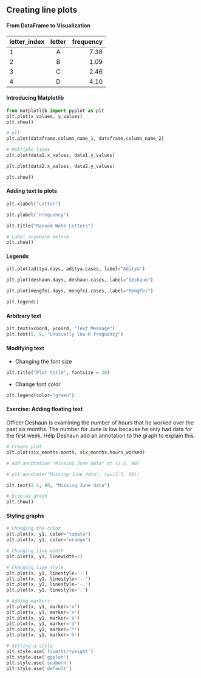 ## Creating line plots

#### From DataFrame to Visualization
| letter_index      | letter | frequency     |
| :---        |    :----:   |          ---: |
| 1      | A       | 7.38   |
| 2   | B        | 1.09      |
| 3      | C       | 2.46   |
| 4   | D        | 4.10      |

#### Introducing Matplotlib
```python
from matplotlib import pyplot as plt
plt.plot(x_values, y_values)
plt.show()

# plt
plt.plot(dataframe.column_name_1, dataframe.column_name_2)

# Multiple lines
plt.plot(data1.x_values, data1.y_values)

plt.plot(data2.x_values, data2.y_values)

plt.show()
```

#### Adding text to plots
```python
plt.xlabel("Letter")

plt.ylabel("Frequency")

plt.title("Ransom Note Letters")

# Label anywhere before
plt.show()
```

#### Legends
```python
plt.plot(aditya.days, aditya.cases, label="Aditya")

plt.plot(deshaun.days, deshaun.cases, label="Deshaun")

plt.plot(mengfei.days, mengfei.cases, label="Mengfei")

plt.legend()
```

#### Arbitrary text
```python
plt.text(xcoord, ycoord, "Text Message")
plt.text(5, 9, "Unusually low H frequency")
```

#### Modifying text
* Changing the font size
```python
plt.title("Plot title", fontsize = 20)
```
* Change font color
```python
plt.legend(color="green")
```

#### Exercise: Adding floating text
Officer Deshaun is examining the number of hours that he worked over the past six months. The number for June is low because he only had data for the first week. Help Deshaun add an annotation to the graph to explain this.
```python
# Create plot
plt.plot(six_months.month, six_months.hours_worked)

# Add annotation "Missing June data" at (2.5, 80)

# plt.annotate("Missing June data", xy=(2.5, 80))

plt.text(2.5, 80, "Missing June data")

# Display graph
plt.show()
```

#### Styling graphs
```python
# Changing the color
plt.plot(x, y1, color="tomato")
plt.plot(x, y1, color="orange")

# Changing line width
plt.plot(x, y1, linewidth=2)

# Changing line style
plt.plot(x, y1, linestyle='-')
plt.plot(x, y1, linestyle='--')
plt.plot(x, y1, linestyle='-.')
plt.plot(x, y1, linestyle=':')

# Adding markers
plt.plot(x, y1, marker='x')
plt.plot(x, y1, marker='s')
plt.plot(x, y1, marker='o')
plt.plot(x, y1, marker='d')
plt.plot(x, y1, marker='*')
plt.plot(x, y1, marker='h')

# Setting a style
plt.style.use('fivethirtyeight')
plt.style.use('ggplot')
plt.style.use('seaborn')
plt.style.use('default')
```
